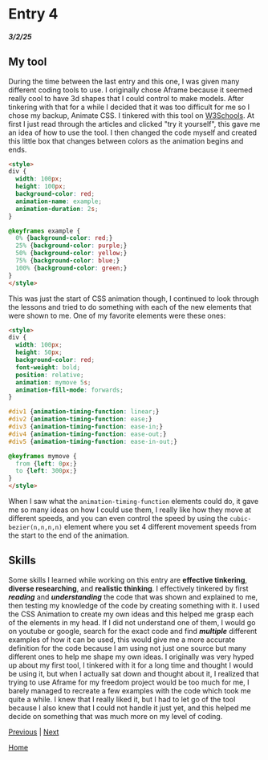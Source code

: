 # Entry 4
##### 3/2/25

## My tool
During the time between the last entry and this one, I was given many different coding tools to use. I originally chose Aframe because it seemed really cool to have 3d shapes that I could control to make models. After tinkering with that for a while I decided that it was too difficult for me so I chose my backup, Animate CSS. I tinkered with this tool on [W3Schools](https://www.w3schools.com/css/css3_animations.asp). At first I just read through the articles and clicked "try it yourself", this gave me an idea of how to use the tool. I then changed the code myself and created this little box that changes between colors as the animation begins and ends.
```HTML
<style> 
div {
  width: 100px;
  height: 100px;
  background-color: red;
  animation-name: example;
  animation-duration: 2s;
}

@keyframes example {
  0% {background-color: red;}
  25% {background-color: purple;}
  50% {background-color: yellow;}
  75% {background-color: blue;}
  100% {background-color: green;}
}
</style>
```
This was just the start of CSS animation though, I continued to look through the lessons and tried to do something with each of the new elements that were shown to me. One of my favorite elements were these ones:
```HTML
<style> 
div {
  width: 100px;
  height: 50px;
  background-color: red;
  font-weight: bold;
  position: relative;
  animation: mymove 5s;
  animation-fill-mode: forwards;
}

#div1 {animation-timing-function: linear;}
#div2 {animation-timing-function: ease;}
#div3 {animation-timing-function: ease-in;}
#div4 {animation-timing-function: ease-out;}
#div5 {animation-timing-function: ease-in-out;}

@keyframes mymove {
  from {left: 0px;}
  to {left: 300px;}
}
</style>
```
When I saw what the `animation-timing-function` elements could do, it gave me so many ideas on how I could use them, I really like how they move at different speeds, and you can even control the speed by using the `cubic-bezier(n,n,n,n)` element where you set 4 different movement speeds from the start to the end of the animation.

## Skills
Some skills I learned while working on this entry are **effective tinkering**, **diverse researching**, and **realistic thinking**.
I effectively tinkered by first **_reading_** and **_understanding_** the code that was shown and explained to me, then testing my knowledge of the code by creating something with it. I used the CSS Animation to create my own ideas and this helped me grasp each of the elements in my head. If I did not understand one of them, I would go on youtube or google, search for the exact code and find **_multiple_** different examples of how it can be used, this would give me a more accurate definition for the code because I am using not just one source but many different ones to help me shape my own ideas. I originally was very hyped up about my first tool, I tinkered with it for a long time and thought I would be using it, but when I actually sat down and thought about it, I realized that trying to use Aframe for my freedom project would be too much for me, I barely managed to recreate a few examples with the code which took me quite a while. I knew that I really liked it, but I had to let go of the tool because I also knew that I could not handle it just yet, and this helped me decide on something that was much more on my level of coding.

[Previous](entry03.md) | [Next](entry05.md)

[Home](../README.md)
